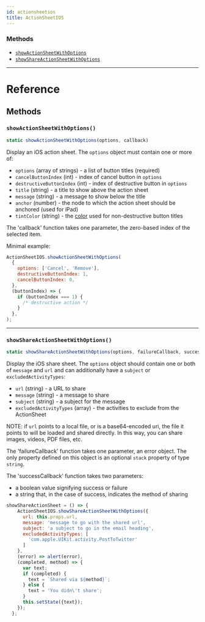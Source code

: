 ```yaml
---
id: actionsheetios
title: ActionSheetIOS
---
```


### Methods

- [`showActionSheetWithOptions`](actionsheetios.md#showactionsheetwithoptions)
- [`showShareActionSheetWithOptions`](actionsheetios.md#showshareactionsheetwithoptions)

---

# Reference

## Methods

### `showActionSheetWithOptions()`

```javascript
static showActionSheetWithOptions(options, callback)
```

Display an iOS action sheet. The `options` object must contain one or more of:

- `options` (array of strings) - a list of button titles (required)
- `cancelButtonIndex` (int) - index of cancel button in `options`
- `destructiveButtonIndex` (int) - index of destructive button in `options`
- `title` (string) - a title to show above the action sheet
- `message` (string) - a message to show below the title
- `anchor` (number) - the node to which the action sheet should be anchored (used for iPad)
- `tintColor` (string) - the [color](colors.md) used for non-destructive button titles

The 'callback' function takes one parameter, the zero-based index of the selected item.

Minimal example:

```javascript
ActionSheetIOS.showActionSheetWithOptions(
  {
    options: ['Cancel', 'Remove'],
    destructiveButtonIndex: 1,
    cancelButtonIndex: 0,
  },
  (buttonIndex) => {
    if (buttonIndex === 1) {
      /* destructive action */
    }
  },
);
```

---

### `showShareActionSheetWithOptions()`

```javascript
static showShareActionSheetWithOptions(options, failureCallback, successCallback)
```

Display the iOS share sheet. The `options` object should contain one or both of `message` and `url` and can additionally have a `subject` or `excludedActivityTypes`:

- `url` (string) - a URL to share
- `message` (string) - a message to share
- `subject` (string) - a subject for the message
- `excludedActivityTypes` (array) - the activities to exclude from the ActionSheet

NOTE: if `url` points to a local file, or is a base64-encoded uri, the file it points to will be loaded and shared directly. In this way, you can share images, videos, PDF files, etc.

The 'failureCallback' function takes one parameter, an error object. The only property defined on this object is an optional `stack` property of type `string`.

The 'successCallback' function takes two parameters:

- a boolean value signifying success or failure
- a string that, in the case of success, indicates the method of sharing

```javascript
showShareActionSheet = () => {
    ActionSheetIOS.showShareActionSheetWithOptions({
      url: this.props.url,
      message: 'message to go with the shared url',
      subject: 'a subject to go in the email heading',
      excludedActivityTypes: [
        'com.apple.UIKit.activity.PostToTwitter'
      ]
    },
    (error) => alert(error),
    (completed, method) => {
      var text;
      if (completed) {
        text = `Shared via ${method}`;
      } else {
        text = 'You didn\'t share';
      }
      this.setState({text});
    });
  };
```
